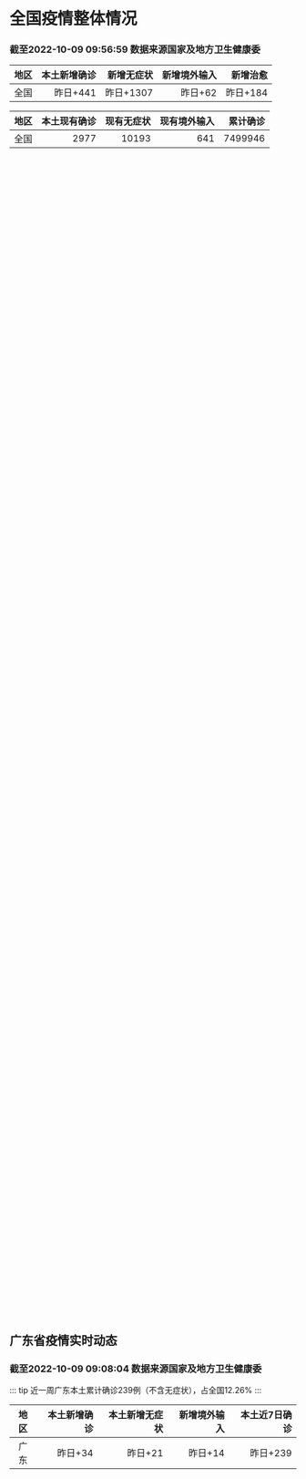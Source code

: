
# 全国疫情整体情况
### 截至2022-10-09 09:56:59 数据来源国家及地方卫生健康委

|地区|本土新增确诊|新增无症状|新增境外输入|新增治愈|
|:--:|---:|---:|---:|---:|
|全国|昨日+441|昨日+1307|昨日+62|昨日+184|

|地区|本土现有确诊|现有无症状|现有境外输入|累计确诊|
|:--:|---:|---:|---:|---:|
|全国|2977|10193|641|7499946|

<div id="chinaDayModify" style="width:100%;height:500px;margin-bottom:10px;"></div>
<div id="chinaAddHistoryData" style="width:100%;height:500px;margin-bottom:10px;"></div>
<div id="chinaNowHistoryData" style="width:100%;height:500px;margin-bottom:10px;"></div>
<div id="chinaTotalHistoryData" style="width:100%;height:500px;margin-bottom:10px;"></div>


## 广东省疫情实时动态
### 截至2022-10-09 09:08:04 数据来源国家及地方卫生健康委

::: tip 近一周广东本土累计确诊239例（不含无症状），占全国12.26%
:::

|地区|本土新增确诊|本土新增无症状|新增境外输入|本土近7日确诊|
|:--:|---:|---:|---:|---:|
|广东|昨日+34|昨日+21|昨日+14|昨日+239|

<div id="guangdongModify" style="width:100%;height:500px;margin-bottom:10px;"></div>
<div id="guangdongTotalHistory" style="width:100%;height:500px;margin-bottom:10px;"></div>
<div id="guangzhouModifyHistory" style="width:100%;height:500px;margin-bottom:10px;"></div>


<script>
import * as echarts from 'echarts'
export default {
  mounted () {
    this.chartChDay = echarts.init(document.getElementById("chinaDayModify"), "dark")
,this.chartChAdd = echarts.init(document.getElementById("chinaAddHistoryData"), "dark")
,this.chartChNow = echarts.init(document.getElementById("chinaNowHistoryData"), "dark")
,this.chartChTotal = echarts.init(document.getElementById("chinaTotalHistoryData"), "dark")
,this.chartGdMod = echarts.init(document.getElementById("guangdongModify"), "dark")
,this.chartGdTotal = echarts.init(document.getElementById("guangdongTotalHistory"), "dark")
,this.chartGzMod = echarts.init(document.getElementById("guangzhouModifyHistory"), "dark")


    const option_gd_mod = {
      title: {
        text: '广东疫情新增趋势（人）'
      },
      tooltip: {
        trigger: 'axis'
      },
      legend: {
        data: ['本土新增确诊', '本土新增无症状', '新增境外输入']
      },
      grid: {
        left: '3%',
        right: '4%',
        bottom: '3%',
        containLabel: true
      },
      toolbox: {
        feature: {
          saveAsImage: {}
        }
      },
      xAxis: {
        type: 'category',
        boundaryGap: false,
        data: ["08.11","08.12","08.13","08.14","08.15","08.16","08.17","08.18","08.19","08.20","08.21","08.22","08.23","08.24","08.25","08.26","08.27","08.28","08.29","08.30","08.31","09.01","09.02","09.03","09.04","09.05","09.06","09.07","09.08","09.09","09.10","09.11","09.12","09.13","09.14","09.15","09.16","09.17","09.18","09.19","09.20","09.21","09.22","09.23","09.24","09.25","09.26","09.27","09.28","09.29","09.30","10.01","10.02","10.03","10.04","10.05","10.06","10.07","10.08",]
      },
      yAxis: {
        type: 'value'
      },
      series: [
        {
          name: '本土新增确诊',
          type: 'line',
          stack: 'Total',
          smooth: true,
          data: [22,12,14,12,9,9,6,6,8,9,9,7,17,4,4,6,13,10,24,25,40,55,65,79,63,43,42,27,36,26,15,17,7,6,5,5,3,2,1,0,3,1,2,5,6,7,12,4,18,16,22,17,19,27,34,37,41,47,34,]
        },
        {
          name: '本土新增无症状',
          type: 'line',
          stack: 'Total',
          smooth: true,
          data: [14,11,1,4,8,2,2,1,7,9,11,1,5,2,4,2,4,3,12,21,34,41,40,24,26,17,18,12,28,6,10,11,4,3,4,1,1,1,2,1,2,2,4,0,0,5,5,2,5,15,21,10,24,16,24,27,34,27,21,]
        },
        {
          name: '新增境外输入',
          type: 'line',
          stack: 'Total',
          smooth: true,
          data: [19,13,13,15,3,14,7,9,10,9,17,17,13,16,18,15,19,12,11,10,13,16,17,18,16,16,19,6,16,23,19,21,12,11,8,10,15,7,11,15,12,13,14,15,12,19,14,15,21,15,11,29,11,19,18,19,27,10,14,]
        }
      ]
    };

    const option_gd_total = {
      title: {
        text: '广东疫情概览（人）'
      },
      tooltip: {
        trigger: 'axis'
      },
      legend: {
        data: ['累计确诊', '累计治愈']
      },
      grid: {
        left: '3%',
        right: '4%',
        bottom: '3%',
        containLabel: true
      },
      toolbox: {
        feature: {
          saveAsImage: {}
        }
      },
      xAxis: {
        type: 'category',
        boundaryGap: false,
        data: ["08.11","08.12","08.13","08.14","08.15","08.16","08.17","08.18","08.19","08.20","08.21","08.22","08.23","08.24","08.25","08.26","08.27","08.28","08.29","08.30","08.31","09.01","09.02","09.03","09.04","09.05","09.06","09.07","09.08","09.09","09.10","09.11","09.12","09.13","09.14","09.15","09.16","09.17","09.18","09.19","09.20","09.21","09.22","09.23","09.24","09.25","09.26","09.27","09.28","09.29","09.30","10.01","10.02","10.03","10.04","10.05","10.06","10.07","10.08",]
      },
      yAxis: {
        type: 'value'
      },
      series: [
        {
          name: '累计确诊',
          type: 'line',
          stack: 'Total',
          smooth: true,
          data: [8523,8548,8575,8602,8614,8637,8650,8665,8683,8701,8727,8751,8781,8801,8822,8844,8879,8898,8933,8968,9021,9092,9174,9271,9350,9413,9474,9507,9559,9608,9642,9680,9699,9716,9729,9744,9762,9771,9783,9798,9813,9827,9843,9863,9881,9905,9931,9950,9991,10022,10055,10101,10131,10177,10229,10285,10353,10410,10458,]
        },
        {
          name: '累计治愈',
          type: 'line',
          stack: 'Total',
          smooth: true,
          data: [8105,8119,8142,8165,8183,8207,8225,8252,8268,8289,8323,8343,8367,8399,8430,8470,8507,8529,8561,8591,8620,8641,8671,8708,8725,8744,8775,8804,8831,8855,8888,8923,8959,9011,9075,9140,9140,9140,9140,9140,9140,9140,9529,9529,9529,9529,9529,9529,9529,9529,9529,9529,9529,9529,9529,9529,9877,9877,9877,]
        }
      ]
    };

    const option_gz_mod = {
      title: {
        text: '广州疫情新增趋势（人）'
      },
      tooltip: {
        trigger: 'axis'
      },
      legend: {
        data: ['本土新增确诊', '本土新增无症状']
      },
      grid: {
        left: '3%',
        right: '4%',
        bottom: '3%',
        containLabel: true
      },
      toolbox: {
        feature: {
          saveAsImage: {}
        }
      },
      xAxis: {
        type: 'category',
        boundaryGap: false,
        data: ["0811","0812","0813","0814","0815","0816","0817","0818","0819","0820","0821","0822","0823","0824","0825","0826","0827","0828","0829","0830","0831","0901","0902","0903","0904","0905","0906","0907","0908","0909","0910","0911","0912","0913","0914","0915","0916","0917","0918","0919","0920","0921","0922","0923","0924","0925","0926","0927","0928","0929","0930","1001","1002","1003","1004","1005","1006","1007","1008",]
      },
      yAxis: {
        type: 'value'
      },
      series: [
        {
          name: '本土新增确诊',
          type: 'line',
          stack: 'Total',
          smooth: true,
          data: [1,0,0,1,1,3,0,2,0,0,2,0,2,0,0,0,1,1,0,5,5,3,7,4,8,5,6,3,2,0,0,0,0,0,0,0,0,1,0,0,0,0,1,4,5,2,2,0,1,1,2,0,5,10,12,14,21,17,18,]
        },
        {
          name: '本土新增无症状',
          type: 'line',
          stack: 'Total',
          smooth: true,
          data: [0,0,0,0,0,0,1,0,0,0,2,0,0,0,0,0,1,1,0,0,4,2,3,0,1,3,1,1,0,0,0,0,0,0,0,0,1,0,1,0,1,2,4,0,0,0,1,1,0,2,0,0,3,7,5,13,8,12,9,]
        }
      ]
    };

    const option_ch_day  = {
      series: [
        {
          type: 'treemap',
          data: [
            {
              name: '本土新增确诊昨日+441',
              value: 441,
            },
            {
              name: '新增无症状昨日+1307',
              value: 1307,
            },
            {
              name: '新增境外输入昨日+62',
              value: 62,
            },
            {
              name: '新增治愈昨日+184',
              value: 184,
            },
          ]
        }
      ]
    };

    const option_ch_add = {
      title: {
        text: '新增疫情整体走势'
      },
      tooltip: {
        trigger: 'axis'
      },
      legend: {
        data: ['本土确诊', '无症状感染', '新增境外输入']
      },
      grid: {
        left: '3%',
        right: '4%',
        bottom: '3%',
        containLabel: true
      },
      toolbox: {
        feature: {
          saveAsImage: {}
        }
      },
      xAxis: {
        type: 'category',
        boundaryGap: false,
        data: ["08.09","08.10","08.11","08.12","08.13","08.14","08.15","08.16","08.17","08.18","08.19","08.20","08.21","08.22","08.23","08.24","08.25","08.26","08.27","08.28","08.29","08.30","08.31","09.01","09.02","09.03","09.04","09.05","09.06","09.07","09.08","09.09","09.10","09.11","09.12","09.13","09.14","09.15","09.16","09.17","09.18","09.19","09.20","09.21","09.22","09.23","09.24","09.25","09.26","09.27","09.28","09.29","09.30","10.01","10.02","10.03","10.04","10.05","10.06","10.07","10.08",]
      },
      yAxis: {
        type: 'value'
      },
      series: [
        {
          name: '本土确诊',
          type: 'line',
          stack: 'Total',
          smooth: true,
          data: [380,614,648,646,623,692,530,566,614,559,578,553,360,308,380,345,262,250,259,301,349,349,307,318,440,314,303,264,323,241,259,239,179,164,188,196,126,102,76,106,92,104,123,114,121,129,159,235,173,119,106,97,106,116,189,250,223,183,216,447,441,]
        },
        {
          name: '无症状感染',
          type: 'line',
          stack: 'Total',
          smooth: true,
          data: [572,1379,1203,1359,1844,1620,1838,2322,2810,2119,1591,1628,1464,1440,1261,1289,1239,1106,1035,1255,1368,1326,1596,1567,1379,1359,1249,1235,1247,1093,1033,994,959,785,727,762,823,746,505,930,715,525,485,512,627,624,601,597,636,625,526,625,549,432,466,626,747,1005,1267,1301,1307,]
        },
        {
          name: '新增境外输入',
          type: 'line',
          stack: 'Total',
          smooth: true,
          data: [64,86,56,58,61,78,61,71,68,44,61,49,67,74,33,45,50,50,48,51,33,43,61,55,62,70,46,46,57,39,42,51,55,62,54,41,41,59,64,48,55,48,43,51,54,59,58,60,72,75,64,59,66,63,51,57,50,46,72,54,62,]
        }
      ]
    };

    const option_ch_now = {
      title: {
        text: '现有疫情整体走势'
      },
      tooltip: {
        trigger: 'axis'
      },
      legend: {
        data: ['本土确诊', '无症状感染', '新增境外输入']
      },
      grid: {
        left: '3%',
        right: '4%',
        bottom: '3%',
        containLabel: true
      },
      toolbox: {
        feature: {
          saveAsImage: {}
        }
      },
      xAxis: {
        type: 'category',
        boundaryGap: false,
        data: ["08.09","08.10","08.11","08.12","08.13","08.14","08.15","08.16","08.17","08.18","08.19","08.20","08.21","08.22","08.23","08.24","08.25","08.26","08.27","08.28","08.29","08.30","08.31","09.01","09.02","09.03","09.04","09.05","09.06","09.07","09.08","09.09","09.10","09.11","09.12","09.13","09.14","09.15","09.16","09.17","09.18","09.19","09.20","09.21","09.22","09.23","09.24","09.25","09.26","09.27","09.28","09.29","09.30","10.01","10.02","10.03","10.04","10.05","10.06","10.07","10.08",]
      },
      yAxis: {
        type: 'value'
      },
      series: [
        {
          name: '本土确诊',
          type: 'line',
          stack: 'Total',
          smooth: true,
          data: [2289,2838,3426,4020,4580,5196,5667,6140,6696,7061,7550,7749,7884,7679,7426,7132,7027,6660,6364,6101,5973,5834,5779,5658,5756,5636,5668,5670,5709,5713,5666,5575,5403,5083,4851,4714,4334,3681,3502,3293,3070,2881,2726,2606,2494,2477,2395,2404,2381,2378,2365,2359,2301,2314,2306,2341,2261,2263,2329,2666,2977,]
        },
        {
          name: '无症状感染',
          type: 'line',
          stack: 'Total',
          smooth: true,
          data: [607,633,636,648,652,677,680,704,716,699,693,700,699,712,660,632,621,597,568,547,510,501,519,530,551,562,559,557,571,548,560,560,567,568,566,563,550,565,586,572,576,577,571,577,564,563,552,558,585,613,632,610,608,631,623,629,615,620,628,633,641,]
        },
        {
          name: '新增境外输入',
          type: 'line',
          stack: 'Total',
          smooth: true,
          data: [4763,5571,6374,7355,9003,10303,11867,13876,16430,18156,19300,20038,20791,21414,21435,21470,21752,21618,21301,21326,21729,22052,22906,23471,23260,23287,23491,23860,24163,24009,23400,22660,22555,21919,21298,20832,20206,18729,18148,17756,17213,16241,14762,14010,13518,11627,11277,10573,10414,10373,10105,9829,9770,9618,8814,8449,8109,8069,8744,9419,10193,]
        }
      ]
    };

    const option_ch_total = {
      title: {
        text: '累计疫情整体走势'
      },
      tooltip: {
        trigger: 'axis'
      },
      legend: {
        data: ['确诊(含港澳台)', '死亡(含港澳台)']
      },
      grid: {
        left: '3%',
        right: '4%',
        bottom: '3%',
        containLabel: true
      },
      toolbox: {
        feature: {
          saveAsImage: {}
        }
      },
      xAxis: {
        type: 'category',
        boundaryGap: false,
        data: ["08.09","08.10","08.11","08.12","08.13","08.14","08.15","08.16","08.17","08.18","08.19","08.20","08.21","08.22","08.23","08.24","08.25","08.26","08.27","08.28","08.29","08.30","08.31","09.01","09.02","09.03","09.04","09.05","09.06","09.07","09.08","09.09","09.10","09.11","09.12","09.13","09.14","09.15","09.16","09.17","09.18","09.19","09.20","09.21","09.22","09.23","09.24","09.25","09.26","09.27","09.28","09.29","09.30","10.01","10.02","10.03","10.04","10.05","10.06","10.07","10.08",]
      },
      yAxis: {
        type: 'value'
      },
      series: [
        {
          name: '确诊(含港澳台)',
          type: 'line',
          stack: 'Total',
          smooth: true,
          data: [5372961,5398259,5422523,5445908,5468619,5491267,5508415,5532984,5559514,5584597,5609324,5633111,5656972,5675269,5703179,5733500,5762559,5790726,5817871,5846327,5868458,5901615,5938060,5974028,6009747,6044288,6080405,6106096,6144277,6187141,6223835,6259551,6296680,6330038,6356783,6404975,6455788,6502479,6545234,6585920,6626392,6655661,6701113,6748819,6792066,6833790,6872895,6912675,6942179,6988610,7037863,7083359,7127469,7171159,7215114,7249310,7299603,7355347,7402656,7454504,7499946,]
        },
        {
          name: '死亡(含港澳台)',
          type: 'line',
          stack: 'Total',
          smooth: true,
          data: [24055,24084,24129,24164,24207,24232,24258,24285,24322,24361,24401,24442,24471,24499,24525,24557,24603,24655,24699,24740,24766,24806,24836,24883,24927,24976,25019,25058,25088,25130,25171,25237,25275,25315,25354,25381,25428,25491,25553,25603,25671,25712,25744,25792,25868,26074,26132,26176,26244,26278,26330,26388,26446,26500,26568,26609,21422,26706,26769,26823,26823,]
        }
      ]
    };

    this.chartGdMod.setOption(option_gd_mod);
    this.chartGdTotal.setOption(option_gd_total);
    this.chartGzMod.setOption(option_gz_mod);
    this.chartChDay.setOption(option_ch_day);
    this.chartChAdd.setOption(option_ch_add);
    this.chartChNow.setOption(option_ch_now);
    this.chartChTotal.setOption(option_ch_total);

    window.onresize = () => {
      this.chartGdMod.resize()
      this.chartGdTotal.resize()
      this.chartGzMod.resize()
      this.chartChDay.resize()
      this.chartChAdd.resize()
      this.chartChNow.resize()
      this.chartChTotal.resize()
    }
  }
}
</script>

## 广东省各地区疫情情况

::: danger 85个中高风险地区
:::

|地区|本土新增确诊|本土新增无症状|本土近7日确诊|中高风险地区|
|:--:|---:|---:|---:|---:|
|广州|+18|+9|+97|0|
|惠州|+8|+2|+33|+11|
|深圳|+4|+3|+49|+56|
|云浮|+2|0|+4|0|
|中山|+1|0|+3|0|
|汕尾|+1|0|+1|0|
|江门|0|+2|+5|0|
|珠海|0|+2|+2|0|
|湛江|0|+1|+5|0|
|佛山|0|+1|+5|0|
|揭阳|0|+1|0|+2|
|韶关|0|0|+20|+13|
|东莞|0|0|+6|+3|
|肇庆|0|0|+4|0|
|汕头|0|0|+2|0|
|清远|0|0|+2|0|
|茂名|0|0|+1|0|
|阳江|0|0|0|0|
|梅州|0|0|0|0|
|潮州|0|0|0|0|
|河源|0|0|0|0|


## 广东疫情热点动态

  
### 10-09 08:59
::: tip 最新：福田、宝安发布通告！这些区域采取临时管控措施
最新消息！

今天（9日）凌晨

福田、宝安发布通告

一起来关注详细情况！...

深圳大件事

[阅读全文](https://mp.weixin.qq.com/s?__biz=MzA4NTczOTMzMQ==&mid=2651388005&idx=2&sn=6d570f67d50f4b540549ca215da0346a&chksm=842f0a49b358835f820ba8eb219120fc8080f9e368ab7bbe1e4470f604c60a2f00b17ecae630&mpshare=1&scene=1&srcid=10096laO2RXo71SUVFEXfg88&sharer_sharetime=1665282565458&sharer_shareid=cf6417681f1ab593d86f6816cedb531b&version=4.0.16.6007&platform=win#rd)
:::

### 10-09 08:50
::: tip 8日深圳新增4例确诊病例、3例无症状感染者
文/羊城晚报全媒体记者 郑明达10月9日，记者从深圳市卫健委获悉，10月8日0-24时，深圳新增7例阳性病例，4例诊断为新冠肺炎确诊病例，3例诊断为新冠病毒无症状感染者。其中，在集中隔离观察人员中发现...

信息来源：羊城派

[阅读全文](https://h5.baike.qq.com/mobile/landing.html?docid=20221009A011FG00&isNews=1&adtag=wxjk.yqssc.yqdt)
:::

### 10-09 08:46
::: tip 广东10月8日新增本土确诊病例34例，本土无症状感染者21例
10月8日0-24时，全省新增本土确诊病例27例（广州13例，深圳4例，惠州8例，中山1例，云浮1例）；新增本土无症状感染者21例（广州9例，深圳3例，珠海2例，佛山1例，惠州2例，江门2例，湛江1例...

信息来源：成都商报红星新闻

[阅读全文](https://h5.baike.qq.com/mobile/landing.html?docid=20221009A010G200&isNews=1&adtag=wxjk.yqssc.yqdt)
:::

### 10-09 08:43
::: tip 广东昨日新增本土确诊病例34例 新增本土无症状感染者21例
来源：健康广东2022年10月9日广东省新冠肺炎疫情情况10月8日0-24时，全省新增本土确诊病例27例（广州13例，深圳4例，惠州8例，中山1例，云浮1例）；新增本土无症状感染者21例（广州9例，深...

信息来源：环球网

[阅读全文](https://h5.baike.qq.com/mobile/landing.html?docid=20221009A00ZUP00&isNews=1&adtag=wxjk.yqssc.yqdt)
:::

### 10-09 06:33
::: tip 因违反防疫规定，珠海这两个场所被立案调查！
10月8日，珠海市香洲区新型冠状病毒肺炎疫情防控指挥部办公室发布情况通报，因违反防疫规定，香洲区两场所被立案调查。详情如下：情况通报当前，疫情防控形势严峻复杂，属地、部门、单位、个人必须全面落实“四方...

信息来源：南方都市报

[阅读全文](https://h5.baike.qq.com/mobile/landing.html?docid=20221009A00ERZ00&isNews=1&adtag=wxjk.yqssc.yqdt)
:::

### 10-09 06:01
::: tip 阳江市阳东区发布关于2名新冠肺炎密切接触者活动轨迹的通告
2022年10月7日16:48，阳东区疾控中心获悉，阳东区黄某于10月4日在珠海金湾机场核酸采样时与云浮病例陈某同时段接触；10月8日00:15，阳东区疾控中心获悉，阳东区孙某于10月5日与湛江病例韩...

信息来源：南方PLUS

[阅读全文](https://h5.baike.qq.com/mobile/landing.html?docid=20221009A00BLC00&isNews=1&adtag=wxjk.yqssc.yqdt)
:::

### 10-09 08:42
::: tip 2022年10月9日广东省新冠肺炎疫情情况
                                                        　　10月8日0-24时，全省新增本土确诊病例27例（广州13例，深圳4例，惠州8例，中...

信息来源：广东省卫生健康委员会

[阅读全文](https://h5.baike.qq.com/mobile/landing.html?docid=WJW20221009LX9RJ6GH&isNews=1&adtag=wxjk.yqssc.yqdt)
:::

### 10-08 23:00
::: tip 广东中山新增1例新冠肺炎确诊病例
10月8日，中山市新增1例新冠肺炎确诊病例（轻型），为集中隔离发现。有关情况通告如下：病例3：男，为10月7日通报、居住在南朗街道的病例1和病例2的家人。10月6日作为密切接触者被闭环转运至集中隔离酒...

信息来源：成都商报红星新闻

[阅读全文](https://h5.baike.qq.com/mobile/landing.html?docid=20221008A0989300&isNews=1&adtag=wxjk.yqssc.yqdt)
:::

### 10-08 20:21
::: tip 广东10月自考疫情防控考生须知发布
文/羊城晚报全媒体记者 孙唯2022年10月自学考试及4月自学考试延期考试全国统考课程考试将于10月22-25日举行。10月8日，广东省教育考试院发布了广东省2022年10月(22日-25日)自学考试...

信息来源：羊城派

[阅读全文](https://h5.baike.qq.com/mobile/landing.html?docid=20221008A085F600&isNews=1&adtag=wxjk.yqssc.yqdt)
:::

### 10-08 20:12
::: tip 汕头龙湖区一名无症状感染者转为确诊病例
文/羊城晚报全媒体记者 赵映光汕头市龙湖区新型冠状病毒肺炎疫情防控指挥部办公室8日发布通报，称10月8日，经专家组诊断，该区一名无症状感染者转为确诊病例（为10月7日已通报的无症状感染者杨某，属轻型）...

信息来源：羊城派

[阅读全文](https://h5.baike.qq.com/mobile/landing.html?docid=20221008A0839Z00&isNews=1&adtag=wxjk.yqssc.yqdt)
:::

